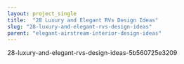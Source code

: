 ```yaml
---
layout: project_single
title:  "28 Luxury and Elegant RVs Design Ideas"
slug: "28-luxury-and-elegant-rvs-design-ideas"
parent: "elegant-airstream-interior-design-ideas"
---
```

28-luxury-and-elegant-rvs-design-ideas-5b560725e3209